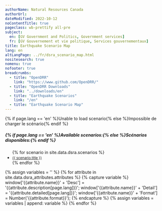 ```yaml
---
authorName: Natural Resources Canada
authorUrl:
dateModified: 2022-10-12
noContentTitle: true
pageclass: wb-prettify all-pre
subject:
  en: [GV Government and Politics, Government services]
  fr: [GV Gouvernement et vie politique, Services gouvernementaux]
title: Earthquake Scenario Map
lang: en
altLangPage: ../fr/dsra_scenario_map.html
nositesearch: true
nomenu: true
nofooter: true
breadcrumbs:
  - title: "OpenDRR"
    link: "https://www.github.com/OpenDRR/"
  - title: "OpenDRR Downloads"
    link: "../downloads/en"
  - title: "Earthquake Scenarios"
    link: "/en"
  - title: "Earthquake Scenario Map"
---
```

<!-- Load Leaflet from CDN -->
<link rel="stylesheet" href="https://unpkg.com/leaflet@1.7.1/dist/leaflet.css"
integrity="sha512-xodZBNTC5n17Xt2atTPuE1HxjVMSvLVW9ocqUKLsCC5CXdbqCmblAshOMAS6/keqq/sMZMZ19scR4PsZChSR7A=="
crossorigin=""/>

<script src="https://unpkg.com/leaflet@1.7.1/dist/leaflet.js"
integrity="sha512-XQoYMqMTK8LvdxXYG3nZ448hOEQiglfqkJs1NOQV44cWnUrBc8PkAOcXy20w0vlaXaVUearIOBhiXZ5V3ynxwA=="
crossorigin=""></script>

<!-- Load Esri Leaflet from CDN -->
<script src="https://unpkg.com/esri-leaflet@3.0.2/dist/esri-leaflet.js"
integrity="sha512-myckXhaJsP7Q7MZva03Tfme/MSF5a6HC2xryjAM4FxPLHGqlh5VALCbywHnzs2uPoF/4G/QVXyYDDSkp5nPfig=="
crossorigin=""></script>

<!-- Load Esri Leaflet Renderers plugin to use feature service symbology -->
<script src="https://unpkg.com/esri-leaflet-renderers@2.1.2" crossorigin=""></script>

<script src='https://api.mapbox.com/mapbox.js/plugins/leaflet-fullscreen/v1.0.1/Leaflet.fullscreen.min.js'></script>
<link href='https://api.mapbox.com/mapbox.js/plugins/leaflet-fullscreen/v1.0.1/leaflet.fullscreen.css' rel='stylesheet'/>
<script src="https://unpkg.com/leaflet.vectorgrid@latest/dist/Leaflet.VectorGrid.bundled.js"></script>

<script src="https://code.jquery.com/jquery-3.6.0.min.js" integrity="sha256-/xUj+3OJU5yExlq6GSYGSHk7tPXikynS7ogEvDej/m4=" crossorigin="anonymous"></script>

<link href='../assets/css/app.css' rel='stylesheet'/>

<div id="map"></div>
<div id="sidebar"></div>

<div id="alert">{% if page.lang == 'en' %}Unable to load scenario{% else %}Impossible de charger le scénario{% endif %}</div>
<div id="scenarios">
  <h5>{% if page.lang == 'en' %}Available scenarios:{% else %}Scénarios disponibles:{% endif %}</h5>
  <ul>
    {% for scenario in site.data.dsra.scenarios %}
      <li><a href="{{ context.environments.first["page"]["url"] }}?scenario={{scenario.name}}"><small>{{ scenario.title }}</small></a></li>
    {% endfor %}
  </ul>
</div>

{% assign variables = '' %}
{% for attribute in site.data.dsra_attributes.attributes %}
  {% capture variable %}
  window['{{attribute.name}}' + 'Desc'] = '{{attribute.description[page.lang]}}';
  window['{{attribute.name}}' + 'Detail'] = '{{attribute.detailed[page.lang]}}';
  window['{{attribute.name}}' + 'Format'] = Number('{{attribute.format}}');
  {% endcapture %}
  {% assign variables = variables | append: variable %}
{% endfor %}

<script>

  {{ variables }}

  var map = L.map( 'map', {
      fullscreenControl: true,
      crs: L.CRS.EPSG4326,
      center: [ 57, -100 ],
      maxZoom: 13,
      minZoom: 6,
      zoom: 6}),
      bounds, // Bounds for the tileset, set according to scenario
      legend = L.control( { position: 'bottomright' } ),
      params = new URLSearchParams( window.location.search ), // Get query paramaters
      baseUrl = "https://riskprofiler.ca/dsra_",
      shakeBaseUrl = "https://geo-api.stage.riskprofiler.ca/collections/opendrr_dsra_",
      eqScenario = params.get( 'scenario' ), // Scenario name
      shakemapProp = 'sH_PGA_max', // Property for shakemap popup
      scenarioProp = 'sCt_Res90_b0', // Property for popup and feature colour
      shakeCurrent = true,
      epicenter,
      selection = 0; // Id of a selected feature
    

  L.tileLayer( 'https://osm-{s}.gs.mil/tiles/default_pc/{z}/{x}/{y}.png', {
      subdomains: '1234',
      attribution: '&copy; <a href="http://osm.org/copyright">OpenStreetMap</a> contributors',
      detectRetina: true
	}).addTo( map );


  if ( eqScenario ) {

    $( "#scenarios" ).hide(); // Hide list of available scenarios

    lcScenario = eqScenario.toLowerCase();
    setBounds();

    var vectorTileOptions = {
      rendererFactory: L.canvas.tile,
      interactive: true,
      getFeatureId: function( feature ) {
        return feature.properties[ "Sauid" ];
      },
      bounds: bounds,
      vectorTileLayerStyles: setTileLayerStyles()
    }

    function shakeTileOptions( z ) {
      return {
      rendererFactory: L.canvas.tile,
      interactive: true,
      getFeatureId: function( feature ) {
        return feature.properties[ "gridid_5" ];
      },
      bounds: bounds,
      vectorTileLayerStyles: setShakeLayerStyles( z )
      }
    }

    // Turn scenario name into a title
    end = eqScenario.split( '_' )[ 1 ];
    title = '';
    for ( let char of end ) {
      // Add space before uppercase letters
      if ( char == char.toUpperCase() ) {
        title += ' ' + char;
      }
      // Leave lowercase as is
      else {
        title += char;
      }
    }
    const mag = eqScenario[ 3 ] + '.' + eqScenario[ 5 ],
          full_name = title + ' - Magnitude ' + mag;
    // Replace generic title with scenario name
    $( '#wb-cont' ).html( full_name );

    var vectorUrl = baseUrl + lcScenario + "_indicators_s/EPSG_4326/{z}/{x}/{y}.pbf",
        shakemapUrl1 = baseUrl + lcScenario + "_shakemap_hexgrid_1km/EPSG_4326/{z}/{x}/{y}.pbf",
        shakemapUrl5 = baseUrl + lcScenario + "_shakemap_hexgrid_5km/EPSG_4326/{z}/{x}/{y}.pbf";

    var sauidLayer = L.vectorGrid.protobuf( vectorUrl, vectorTileOptions )
        .on( 'add', function () {
        shakeCurrent = false;
        map.removeLayer( shakeLayer5km );
        map.removeLayer( shakeLayer1km );
        // Add loading modal
        $( '#map' ).before( '<div id="modal"></div>' );
      }).on( 'load', function () {
        // Remove loading modal
        $( '#modal' ).remove();
        epicenter.bringToFront();
      });

    var shakeLayer1km = L.vectorGrid.protobuf( shakemapUrl1, shakeTileOptions( 1 ) )
        .on( 'add', function () {
        shakeCurrent = true;
        // Add loading modal
        $( '#map' ).before( '<div id="modal"></div>' );
      }).on( 'load', function () {
        // Remove loading modal
        $( '#modal' ).remove();
        epicenter.bringToFront();
      }).on( 'click', function ( e ) {
    	  L.popup().setContent( "<strong>{% if page.lang == 'en' %}PGA: {% else %}AMS: {% endif %}</strong>" + e.layer.properties.sH_PGA_max.toLocaleString( undefined, { maximumFractionDigits: 2 }) )
          .setLatLng( e.latlng )
          .openOn( map );
      });

    var shakeLayer5km = L.vectorGrid.protobuf( shakemapUrl5, shakeTileOptions( 5 ) )
        .on( 'add', function () {
        shakeCurrent = true;
        // Add loading modal
        $( '#map' ).before( '<div id="modal"></div>' );
      }).on( 'load', function () {
        // Remove loading modal
        $( '#modal' ).remove();
        epicenter.bringToFront();
      }).on( 'click', function ( e ) {
    	  L.popup().setContent( "<strong>{% if page.lang == 'en' %}PGA: {% else %}AMS: {% endif %}</strong>" + e.layer.properties.sH_PGA_max.toLocaleString( undefined, { maximumFractionDigits: 2 }) )
          .setLatLng( e.latlng )
          .openOn( map );
      });

    var overlays = {
      {% if page.lang == 'en' %}'ShakeMap (5km grid)'{% else %}'ShakeMap (5km grille)'{% endif %}: shakeLayer5km,
      {% if page.lang == 'en' %}'ShakeMap (1km grid)'{% else %}'ShakeMap (1km grille)'{% endif %}: shakeLayer1km,
      {% if page.lang == 'en' %}'Features'{% else %}'Caractéristiques'{% endif %}: sauidLayer,
    };

    // Add shakemap, legend and layer toggle to map
    shakeLayer5km.addTo( map );
    buildLegend();
    L.control.layers( overlays, null, { collapsed: false } ).addTo( map );

    map.on( 'fullscreenchange', function () {
      map.invalidateSize();
    }).on( 'zoomend dragend', function ( e ) {
      map.closePopup();
      // Reset layers if zoomed in or zooming out to new feature
      var zoom = e.target.getZoom();
      map.removeLayer( shakeLayer5km );
      map.removeLayer( shakeLayer1km );
      if ( shakeCurrent ) {
        if ( zoom < 10 ) {
          shakeLayer5km.addTo( map );
        }
        else {
          shakeLayer1km.addTo( map );
        }
      }
    }).on( 'baselayerchange', function () {
      $( '#sidebar' ).html( '' );
      map.closePopup();
      // If we have a selected feature reset the style
      if ( selection != 0 ) {
        sauidLayer.resetFeatureStyle( selection );
      }

      // Remove old legend and add new legend
      map.removeControl( legend );
      buildLegend();
    });

    sauidLayer.on( 'click', function ( e ) {
      // If we have a selected feature reset the style
      if ( selection != 0 ) {
        sauidLayer.resetFeatureStyle( selection );
      }

      // Set the selected feature id
      selection = e.layer.properties[ 'Sauid' ];

      // Set the selected feature style
      setTimeout( function () {
        sauidLayer.setFeatureStyle( selection, selectedStyle(), 100 );
      });

      // Add a popup with desired property
      L.popup().setContent( "<strong>{% if page.lang == 'en' %}Residents affected after 90 days: {% else %}Résidents relogés après 90 jours: {% endif %}</strong>" + e.layer.properties.sCt_Res90_b0.toString() )
          .setLatLng( e.latlng )
          .openOn( map );

      let props = e.layer.properties,
        string = '<table class="table table-striped table-responsive"><tr>',
        counter = 1; // Counts number of cells in table row

      for ( const key in props ) {

        mod_key = key; // Key with _b0, _r1, _le ending must be modified
        mod = '';

        if ( key.slice( -3 ) === '_b0' ) {
          mod_key = key.slice( 0, -3 );
          mod = {% if page.lang == 'en' %}' (Baseline)'{% else %}' (référence)'{% endif %};
        }
        else if ( key.slice( -3 ) === '_r1' ) {
          mod_key = key.slice( 0, -3 );
          mod = {% if page.lang == 'en' %}' (Retrofit)'{% else %}' (rénovation)'{% endif %};
        }
        else if ( key.slice( -3 ) === '_le' ) {
          mod_key = key.slice( 0, -3 );
          mod = {% if page.lang == 'en' %}' (Seismic Upgrade)'{% else %}' (amélioration sismique)'{% endif %};
        }

        var desc = window[ mod_key + 'Desc' ],
            detail = window[ mod_key + 'Detail' ],
            format = window[ mod_key + 'Format' ],
            value = props[ key ];

        // Format values with set formatting
        if ( format && value ) {
          if ( format === 444 ) {
            value = value.toLocaleString( undefined, {style:'currency', currency:'USD'});
          }
          else if ( format === 111 ) {
            value = value.toLocaleString( undefined, { maximumFractionDigits: 0 })
          }
          else if ( format === 555 ) {
            value *= 100
            value = value.toLocaleString( undefined, { maximumFractionDigits: 2 });
            value += '%';
          }
          else if ( format < 0 ) {
            mult = Math.abs(format);
            rounded = Math.round( value / ( 10 ** mult )) * 10 ** mult;
            value = rounded.toLocaleString( undefined);
          }
          else if ( format > 0 ) {
            value = value.toLocaleString( undefined, { maximumFractionDigits: format });
          }

          string +=
          '<td class="attr"><div class="prop" title="' + detail + '">' + desc + mod + '</div><div class="val">' + value + '</div></td>';
        }
        // Leaflet info not displayed
        else if ( key === 'OBJECTID' || key === 'SHAPE_Length' || key === 'SHAPE_Area' || key === 'geom_poly' || key === 'geom' ) {
        }
        // For properties with descriptions but null values
        else if ( desc ) {
          string +=
            '<td class="attr"><div class="prop" title="' + detail + '">' + desc + mod + '</div><div class="val">' + value + '</div></td>';
        }
        // Properties with no descriptions
        else {
          string +=
            '<td class="attr"><div class="prop">' + key + '</div><div class="val">' + value + '</div></td>';
        }

        // Start new row after 3 entries
        if ( counter % 3 === 0 ) {
          string += '</tr><tr>';
        }
        counter++;
      }

      string += '</tr></table>';

      // Add table to sidebar div
      $( '#sidebar' ).html( '<h3>{% if page.lang == 'en' %}Properties of Selected Feature{% else %}Propriétés de la caractéristique sélectionnée{% endif %}</h3>' + string );

    });
  }
  else {
    $( '#alert' ).show();
  }


  function getColor( d ) {
    return d > 300 ? '#ff3b00' :
           d > 100 ? '#ff6500' :
           d > 50  ? '#ff9000' :
           d > 10  ? '#ffba00' :
                     '#fff176';
  }

  function shakeColor( d ) {
    return d > 50  ? '#e81f27' :
           d > 25  ? '#f55029' :
           d > 10  ? '#fc8b40' :
           d > 5   ? '#fdb24c' :
           d > 1.5 ? '#ffd976' :
                     '#ffee9f';
  }

  function buildLegend () {

    legend.onAdd = function ( map ) {

      var div = L.DomUtil.create('div', 'info legend');

      if ( !shakeCurrent ) {

        var grades = [0, 10, 50, 100, 300],
            label = {% if page.lang == 'en' %}' Residents Affected'{% else %}' Résidents relogés'{% endif %};

        div.innerHTML = "<div style=\"padding: 3px;\"><b>{% if page.lang == 'en' %}Residents affected after 90 days{% else %}Résidents relogés après 90 jours{% endif %}</b></div>";

        // Loop through our density intervals and generate a label with a colored square for each interval
        for (var i = 0; i < grades.length; i++ ) {
          div.innerHTML +=
            '<div><i style="background:' + getColor(grades[i] + 1) + '"></i> ' + grades[i] + ( grades[i + 1] ? ' &ndash; ' + grades[i + 1] + label + '<br>' : '+' + label) + '</div>';
        }

        div.innerHTML +=
            '<br><div>🔴 <b>{% if page.lang == 'en' %}Epicenter{% else %}Épicentre{% endif %}</b></div>';
      }

      else {

        var grades = [0, 1.5, 5, 10, 25, 50],
            label = ' %g';

        div.innerHTML = "<div style=\"padding: 3px;\"><b>{% if page.lang == 'en' %}Peak Ground Acceleration{% else %}Accélération maximale du sol{% endif %}</b></div>";

        // Loop through our density intervals and generate a label with a colored square for each interval
        for (var i = 0; i < grades.length; i++ ) {
          div.innerHTML +=
            '<div><i style="background:' + shakeColor(grades[i] + 0.01) + '"></i> ' + grades[i] + ( grades[i + 1] ? ' &ndash; ' + grades[i + 1] + label + '<br>' : '+' + label) + '</div>';
        }

        div.innerHTML +=
            '<br><div>🔴 <b>{% if page.lang == 'en' %}Epicenter{% else %}Épicentre{% endif %}</b></div>';
      }

      return div;
    };

    legend.addTo( map );
  }

  function shakeStyle( properties ) {
    return {
      fillColor: shakeColor( properties[ shakemapProp ] * 100 ),
      weight: 0.1,
      fillOpacity: 0.8,
      color: shakeColor( properties[ shakemapProp ] * 100 ),
      opacity: 0.8,
      fill: true
    };
  }

  function tileStyle( properties ) {
    return {
      weight: 0.2,
      color: "#666666",
      fillColor: getColor( properties[ scenarioProp ] ),
      fillOpacity: 0.6,
      fill: true
    }
  }

  function selectedStyle() {
    return {
      fill: true,
      fillColor: 'blue',
      color: 'black',
      weight: 1,
      fillOpacity: 0.5
    };
  }

  function circleStyle() {
    return {
      radius: 6,
      fillColor: 'red',
      color: 'white',
      weight: 1,
      opacity: 1,
      fillOpacity: 1
    };
  }

  function setBounds() {

    if ( lcScenario == "acm7p0_georgiastraitfault" ) {
      southWest = L.latLng( 48.30891568684188, -129.0949439967106 );
      northEast = L.latLng( 53.53110877480622, -117.3589501128889 );
      bounds = L.latLngBounds( southWest, northEast );
      epicenter = L.circleMarker( [ 49.243365, -123.62296 ], circleStyle() ).addTo( map );
      map.setView(new L.LatLng( 49.243365, -123.62296 ), 7);
    }
    else if ( lcScenario == "acm7p3_leechriverfullfault" ) {
      southWest = L.latLng( 48.30891568624434, -129.0949439967106 );
      northEast = L.latLng( 53.30903267135562, -117.4908738038378 );
      bounds = L.latLngBounds( southWest, northEast );
      epicenter = L.circleMarker( [ 48.407017, -123.412134 ], circleStyle() ).addTo( map );
      map.setView(new L.LatLng( 48.407017, -123.412134 ), 7);
    }
    else if ( lcScenario == "sim9p0_cascadiainterfacebestfault" ) {
      southWest = L.latLng( 48.30891568684188, -139.0522010412872 );
      northEast = L.latLng( 60.00006153221153, -114.05375826483 );
      bounds = L.latLngBounds( southWest, northEast );
      epicenter = L.circleMarker( [ 48.251246, -125.215269 ], circleStyle() ).addTo( map );
      map.setView(new L.LatLng( 48.251246, -125.215269 ), 7);
    }
    else if ( lcScenario == "scm7p5_valdesbois" ) {
      southWest = L.latLng( 42.47260780141163, -86.54942531485392 );
      northEast = L.latLng( 55.00064603767294, -67.44787497495167 );
      bounds = L.latLngBounds( southWest, northEast );
      epicenter = L.circleMarker( [ 45.905377, -75.494669 ], circleStyle() ).addTo( map );
      map.setView(new L.LatLng( 45.905377, -75.494669 ), 7);
    }
    else if ( lcScenario == "idm7p1_sidney" ) {
      southWest = L.latLng( 48.30891568684188, -129.0949439967106 );
      northEast = L.latLng( 53.30903267135562, -117.3589501128889 );
      bounds = L.latLngBounds( southWest, northEast );
      epicenter = L.circleMarker( [ 48.618961, -123.299385 ], circleStyle() ).addTo( map );
      map.setView(new L.LatLng( 48.618961, -123.299385 ), 7);
    }
    else if ( lcScenario == "acm4p9_capilano5" ) {
      southWest = L.latLng( 48.30891568684188, -129.0949439967106 );
      northEast = L.latLng( 53.53110877480622, -117.3589501128889 );
      bounds = L.latLngBounds( southWest, northEast );
      epicenter = L.circleMarker( [ 49.280, -123.340 ], circleStyle() ).addTo( map );
      map.setView(new L.LatLng( 49.280, -123.340 ), 7);
    }
    else if ( lcScenario == "acm7p4_burwashlanding" ) {
      southWest = L.latLng( 60.00000000710405, -141.0180731580253 );
      northEast = L.latLng( 69.64745530351352, -123.7893248352215 );
      bounds = L.latLngBounds( southWest, northEast );
      epicenter = L.circleMarker( [ 61.200 , -138.780 ], circleStyle() ).addTo( map );
      map.setView(new L.LatLng( 61.200 , -138.780 ), 7);
    else if ( lcScenario == "scm5p0_montreal" ) {
      southWest = L.latLng( 42.53884243059241, -86.54942531485392 );
      northEast = L.latLng( 55.00064603767294, -65.94908207524423 );
      bounds = L.latLngBounds( southWest, northEast );
      epicenter = L.circleMarker( [ 45.500 , -73.600 ], circleStyle() ).addTo( map );
      map.setView(new L.LatLng( 45.500 , -73.600 ), 7);
    }
    else if ( lcScenario == "scm5p5_ottawa" ) {
      southWest = L.latLng( 42.06164244999297, -86.54942531485392 );
      northEast = L.latLng( 55.00064603767294, -68.38243594858385 );
      bounds = L.latLngBounds( southWest, northEast );
      epicenter = L.circleMarker( [ 45.500 , -76.060 ], circleStyle() ).addTo( map );
      map.setView(new L.LatLng( 45.500 , -76.060 ), 7);
    }
  }

  function setTileLayerStyles() {

    if ( lcScenario == "acm7p0_georgiastraitfault" ) {
      return {
        dsra_acm7p0_georgiastraitfault_indicators_s: function ( properties ) {
          return tileStyle( properties );
        }
      }
    }
    else if ( lcScenario == "acm7p3_leechriverfullfault" ) {
      return {
        dsra_acm7p3_leechriverfullfault_indicators_s: function ( properties ) {
          return tileStyle( properties );
        }
      }
    }
    else if ( lcScenario == "sim9p0_cascadiainterfacebestfault" ) {
      return {
        dsra_sim9p0_cascadiainterfacebestfault_indicators_s: function ( properties ) {
          return tileStyle( properties );
        }
      }
    }
    else if ( lcScenario == "scm7p5_valdesbois" ) {
      return {
        dsra_scm7p5_valdesbois_indicators_s: function ( properties ) {
          return tileStyle( properties );
        }
      }
    }
    else if ( lcScenario == "idm7p1_sidney" ) {
      return {
        dsra_idm7p1_sidney_indicators_s: function ( properties ) {
          return tileStyle( properties );
        }
      }
    }
    else if ( lcScenario == "acm4p9_capilano5" ) {
      return {
        dsra_acm4p9_capilano5_indicators_s: function ( properties ) {
          return tileStyle( properties );
        }
      }
    }
    else if ( lcScenario == "acm7p4_burwashlanding" ) {
      return {
        dsra_acm7p4_burwashlanding_indicators_s: function ( properties ) {
          return tileStyle( properties );
        }
      }
    }
    else if ( lcScenario == "scm5p0_montreal" ) {
      return {
        dsra_scm5p0_montreal_indicators_s: function ( properties ) {
          return tileStyle( properties );
        }
      }
    }
    else if ( lcScenario == "scm5p5_ottawa" ) {
      return {
        dsra_scm5p5_ottawa_indicators_s: function ( properties ) {
          return tileStyle( properties );
        }
      }
    }
  }

  function setShakeLayerStyles( z ) {

    if ( lcScenario == "acm7p0_georgiastraitfault" ) {
      if ( z == 1 ) {
        return {
          dsra_acm7p0_georgiastraitfault_shakemap_hexgrid_1km: function ( properties ) {
            return shakeStyle( properties );
          }
        }
      }
      else {
        return {
          dsra_acm7p0_georgiastraitfault_shakemap_hexgrid_5km: function ( properties ) {
            return shakeStyle( properties );
          }
        }
      }
    }
    else if ( lcScenario == "acm7p3_leechriverfullfault" ) {
      if ( z == 1 ) {
        return {
          dsra_acm7p3_leechriverfullfault_shakemap_hexgrid_1km: function ( properties ) {
            return shakeStyle( properties );
          }
        }
      }
      else {
        return {
          dsra_acm7p3_leechriverfullfault_shakemap_hexgrid_5km: function ( properties ) {
            return shakeStyle( properties );
          }
        }
      }
    }
    else if ( lcScenario == "sim9p0_cascadiainterfacebestfault" ) {
      if ( z == 1 ) {
        return {
          dsra_sim9p0_cascadiainterfacebestfault_shakemap_hexgrid_1km: function ( properties ) {
            return shakeStyle( properties );
          }
        }
      }
      else {
        return {
          dsra_sim9p0_cascadiainterfacebestfault_shakemap_hexgrid_5km: function ( properties ) {
            return shakeStyle( properties );
          }
        }
      }
    }
    else if ( lcScenario == "scm7p5_valdesbois" ) {
      if ( z == 1 ) {
        return {
          dsra_scm7p5_valdesbois_shakemap_hexgrid_1km: function ( properties ) {
            return shakeStyle( properties );
          }
        }
      }
      else {
        return {
          dsra_scm7p5_valdesbois_shakemap_hexgrid_5km: function ( properties ) {
            return shakeStyle( properties );
          }
        }
      }
    }
    else if ( lcScenario == "idm7p1_sidney" ) {
      if ( z == 1 ) {
        return {
          dsra_idm7p1_sidney_shakemap_hexgrid_1km: function ( properties ) {
            return shakeStyle( properties );
          }
        }
      }
      else {
        return {
          dsra_idm7p1_sidney_shakemap_hexgrid_5km: function ( properties ) {
            return shakeStyle( properties );
          }
        }
      }
    }
    else if ( lcScenario == "acm4p9_capilano5" ) {
      if ( z == 1 ) {
        return {
          dsra_acm4p9_capilano5_shakemap_hexgrid_1km: function ( properties ) {
            return shakeStyle( properties );
          }
        }
      }
      else {
        return {
          dsra_acm4p9_capilano5_shakemap_hexgrid_5km: function ( properties ) {
            return shakeStyle( properties );
          }
        }
      }
    }
    else if ( lcScenario == "acm7p4_burwashlanding" ) {
      if ( z == 1 ) {
        return {
          dsra_acm7p4_burwashlanding_shakemap_hexgrid_1km: function ( properties ) {
            return shakeStyle( properties );
          }
        }
      }
      else {
        return {
          dsra_acm7p4_burwashlanding_shakemap_hexgrid_5km: function ( properties ) {
            return shakeStyle( properties );
          }
        }
      }
    }
    else if ( lcScenario == "scm5p0_montreal" ) {
      if ( z == 1 ) {
        return {
          dsra_scm5p0_montreal_shakemap_hexgrid_1km: function ( properties ) {
            return shakeStyle( properties );
          }
        }
      }
      else {
        return {
          dsra_scm5p0_montreal_shakemap_hexgrid_5km: function ( properties ) {
            return shakeStyle( properties );
          }
        }
      }
    }
    else if ( lcScenario == "scm5p5_ottawa" ) {
      if ( z == 1 ) {
        return {
          dsra_scm5p5_ottawa_shakemap_hexgrid_1km: function ( properties ) {
            return shakeStyle( properties );
          }
        }
      }
      else {
        return {
          dsra_scm5p5_ottawa_shakemap_hexgrid_5km: function ( properties ) {
            return shakeStyle( properties );
          }
        }
      }
    }
  }


</script>
